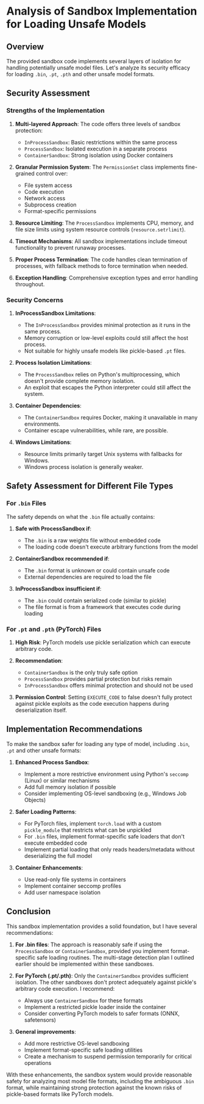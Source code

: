# Analysis of Sandbox Implementation for Loading Unsafe Models

## Overview
The provided sandbox code implements several layers of isolation for handling potentially unsafe model files. Let's analyze its security efficacy for loading `.bin`, `.pt`, `.pth` and other unsafe model formats.

## Security Assessment

### Strengths of the Implementation

1. **Multi-layered Approach**: The code offers three levels of sandbox protection:
   - `InProcessSandbox`: Basic restrictions within the same process
   - `ProcessSandbox`: Isolated execution in a separate process
   - `ContainerSandbox`: Strong isolation using Docker containers

2. **Granular Permission System**: The `PermissionSet` class implements fine-grained control over:
   - File system access
   - Code execution
   - Network access
   - Subprocess creation
   - Format-specific permissions

3. **Resource Limiting**: The `ProcessSandbox` implements CPU, memory, and file size limits using system resource controls (`resource.setrlimit`).

4. **Timeout Mechanisms**: All sandbox implementations include timeout functionality to prevent runaway processes.

5. **Proper Process Termination**: The code handles clean termination of processes, with fallback methods to force termination when needed.

6. **Exception Handling**: Comprehensive exception types and error handling throughout.

### Security Concerns

1. **InProcessSandbox Limitations**:
   - The `InProcessSandbox` provides minimal protection as it runs in the same process.
   - Memory corruption or low-level exploits could still affect the host process.
   - Not suitable for highly unsafe models like pickle-based `.pt` files.

2. **Process Isolation Limitations**:
   - The `ProcessSandbox` relies on Python's multiprocessing, which doesn't provide complete memory isolation.
   - An exploit that escapes the Python interpreter could still affect the system.

3. **Container Dependencies**:
   - The `ContainerSandbox` requires Docker, making it unavailable in many environments.
   - Container escape vulnerabilities, while rare, are possible.

4. **Windows Limitations**:
   - Resource limits primarily target Unix systems with fallbacks for Windows.
   - Windows process isolation is generally weaker.

## Safety Assessment for Different File Types

### For `.bin` Files

The safety depends on what the `.bin` file actually contains:

1. **Safe with ProcessSandbox if**:
   - The `.bin` is a raw weights file without embedded code
   - The loading code doesn't execute arbitrary functions from the model

2. **ContainerSandbox recommended if**:
   - The `.bin` format is unknown or could contain unsafe code
   - External dependencies are required to load the file

3. **InProcessSandbox insufficient if**:
   - The `.bin` could contain serialized code (similar to pickle)
   - The file format is from a framework that executes code during loading

### For `.pt` and `.pth` (PyTorch) Files

1. **High Risk**: PyTorch models use pickle serialization which can execute arbitrary code.

2. **Recommendation**:
   - `ContainerSandbox` is the only truly safe option
   - `ProcessSandbox` provides partial protection but risks remain
   - `InProcessSandbox` offers minimal protection and should not be used

3. **Permission Control**: Setting `EXECUTE_CODE` to false doesn't fully protect against pickle exploits as the code execution happens during deserialization itself.

## Implementation Recommendations

To make the sandbox safer for loading any type of model, including `.bin`, `.pt` and other unsafe formats:

1. **Enhanced Process Sandbox**:
   - Implement a more restrictive environment using Python's `seccomp` (Linux) or similar mechanisms
   - Add full memory isolation if possible
   - Consider implementing OS-level sandboxing (e.g., Windows Job Objects)

2. **Safer Loading Patterns**:
   - For PyTorch files, implement `torch.load` with a custom `pickle_module` that restricts what can be unpickled
   - For `.bin` files, implement format-specific safe loaders that don't execute embedded code
   - Implement partial loading that only reads headers/metadata without deserializing the full model

3. **Container Enhancements**:
   - Use read-only file systems in containers
   - Implement container seccomp profiles
   - Add user namespace isolation

## Conclusion

This sandbox implementation provides a solid foundation, but I have several recommendations:

1. **For .bin files**: The approach is reasonably safe if using the `ProcessSandbox` or `ContainerSandbox`, provided you implement format-specific safe loading routines. The multi-stage detection plan I outlined earlier should be implemented within these sandboxes.

2. **For PyTorch (.pt/.pth)**: Only the `ContainerSandbox` provides sufficient isolation. The other sandboxes don't protect adequately against pickle's arbitrary code execution. I recommend:
   - Always use `ContainerSandbox` for these formats
   - Implement a restricted pickle loader inside the container
   - Consider converting PyTorch models to safer formats (ONNX, safetensors)

3. **General improvements**:
   - Add more restrictive OS-level sandboxing
   - Implement format-specific safe loading utilities
   - Create a mechanism to suspend permission temporarily for critical operations

With these enhancements, the sandbox system would provide reasonable safety for analyzing most model file formats, including the ambiguous `.bin` format, while maintaining strong protection against the known risks of pickle-based formats like PyTorch models.